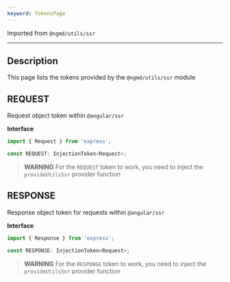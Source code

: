 ```yaml
---
keyword: TokensPage
---
```


Imported from `@ngmd/utils/ssr`

---

## Description

This page lists the tokens provided by the `@ngmd/utils/ssr` module

## REQUEST

Request object token within `@angular/ssr`

**Interface**

```ts
import { Request } from 'express';

const REQUEST: InjectionToken<Request>;
```

> **WARNING**
> For the `REQUEST` token to work, you need to inject the `provideUtilsSsr` provider function

## RESPONSE

Response object token for requests within `@angular/ssr`

**Interface**

```ts
import { Response } from 'express';

const RESPONSE: InjectionToken<Request>;
```

> **WARNING**
> For the `RESPONSE` token to work, you need to inject the `provideUtilsSsr` provider function
